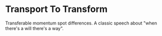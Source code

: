 # Transport To Transform

Transferable momentum spot differences.
A classic speech about "when there's a will there's a way".